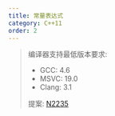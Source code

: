 ```yaml
---
title: 常量表达式
category: C++11
order: 2
---
```


> 编译器支持最低版本要求:
> * GCC: 4.6
> * MSVC: 19.0
> * Clang: 3.1
>
> 提案: [N2235](http://www.open-std.org/jtc1/sc22/wg21/docs/papers/2007/n2235.pdf)

